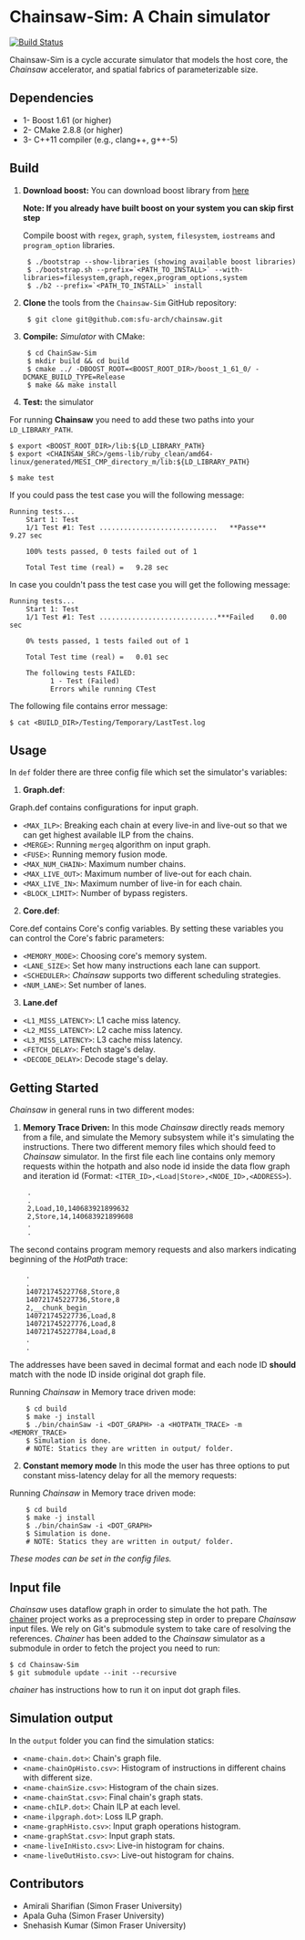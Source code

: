 # Chainsaw-Sim:   A Chain simulator
[![Build Status](https://travis-ci.org/sfu-arch/chainsaw.svg?branch=master)](https://travis-ci.org/sfu-arch/chainsaw.svg?branch=master)

Chainsaw-Sim is a cycle accurate simulator that models the host core, the _Chainsaw_ accelerator, and spatial fabrics of parameterizable size.

## Dependencies
* 1- Boost 1.61 (or higher)
* 2- CMake 2.8.8 (or higher)
* 3- C++11 compiler (e.g., clang++, g++-5)


## Build
1. **Download boost:** You can download boost library from [here](http://www.boost.org/users/history/version_1_61_0.html)

    **Note: If you already have built boost on your system you can skip first step**

    Compile boost with `regex`, `graph`, `system`, `filesystem`, `iostreams` and `program_option` libraries.

        $ ./bootstrap --show-libraries (showing available boost libraries)
        $ ./bootstrap.sh --prefix=`<PATH_TO_INSTALL>` --with-libraries=filesystem,graph,regex,program_options,system
        $ ./b2 --prefix=`<PATH_TO_INSTALL>` install

2. **Clone** the tools from the `Chainsaw-Sim` GitHub repository:

        $ git clone git@github.com:sfu-arch/chainsaw.git

3. **Compile:** _Simulator_ with CMake:

        $ cd ChainSaw-Sim
        $ mkdir build && cd build
        $ cmake ../ -DBOOST_ROOT=<BOOST_ROOT_DIR>/boost_1_61_0/ -DCMAKE_BUILD_TYPE=Release
        $ make && make install

4. **Test:** the simulator

For running __Chainsaw__ you need to add these two paths into your `LD_LIBRARY_PATH`. 

    $ export <BOOST_ROOT_DIR>/lib:${LD_LIBRARY_PATH}
    $ export <CHAINSAW_SRC>/gems-lib/ruby_clean/amd64-linux/generated/MESI_CMP_directory_m/lib:${LD_LIBRARY_PATH}

    $ make test

If you could pass the test case you will the following message:

    Running tests...
        Start 1: Test
        1/1 Test #1: Test .............................   **Passe**    9.27 sec

        100% tests passed, 0 tests failed out of 1

        Total Test time (real) =   9.28 sec

In case you couldn't pass the test case you will get the following message:

    Running tests...
        Start 1: Test
        1/1 Test #1: Test .............................***Failed    0.00 sec

        0% tests passed, 1 tests failed out of 1

        Total Test time (real) =   0.01 sec

        The following tests FAILED:
              1 - Test (Failed)
              Errors while running CTest

The following file contains error message:

    $ cat <BUILD_DIR>/Testing/Temporary/LastTest.log

## Usage
In `def` folder there are three config file which set the simulator's variables:

 1. **Graph.def**:

  Graph.def contains configurations for input graph.
  
   - `<MAX_ILP>`: Breaking each chain at every live-in and live-out so that we can get highest available ILP from the chains.
   - `<MERGE>`: Running `mergeq` algorithm on input graph.
   - `<FUSE>`: Running memory fusion mode.
   - `<MAX_NUM_CHAIN>`: Maximum number chains.
   - `<MAX_LIVE_OUT>`: Maximum number of live-out for each chain.
   - `<MAX_LIVE_IN>`: Maximum number of live-in for each chain.
   - `<BLOCK_LIMIT>`: Number of bypass registers.

 2. **Core.def**:
    
 Core.def contains Core's config variables. By setting these variables you can control the Core's fabric parameters:
 
  - `<MEMORY_MODE>`: Choosing core's memory system.
  - `<LANE_SIZE>`: Set how many instructions each lane can support.
  - `<SCHEDULER>`: _Chainsaw_ supports two different scheduling strategies.
  - `<NUM_LANE>`: Set number of lanes.


 3. **Lane.def**

  - `<L1_MISS_LATENCY>`: L1 cache miss latency. 
  - `<L2_MISS_LATENCY>`: L2 cache miss latency. 
  - `<L3_MISS_LATENCY>`: L3 cache miss latency. 
  - `<FETCH_DELAY>`: Fetch stage's delay.
  - `<DECODE_DELAY>`: Decode stage's delay.


## Getting Started
_Chainsaw_ in general runs in two different modes:

1. **Memory Trace Driven:** In this mode _Chainsaw_ directly reads memory from a file, and simulate the Memory subsystem while it's simulating the instructions.
 There two different memory files which should feed to _Chainsaw_ simulator.
 In the first file each line contains only memory requests within the hotpath and also node id inside the data flow graph and iteration id (Format: `<ITER_ID>,<Load|Store>,<NODE_ID>,<ADDRESS>`).

        .
        .
        2,Load,10,140683921899632
        2,Store,14,140683921899608
        .
        .

 The second contains program memory requests and also markers indicating beginning of the _HotPath_ trace:
    
        .
        .
        140721745227768,Store,8
        140721745227736,Store,8
        2,__chunk_begin_
        140721745227736,Load,8
        140721745227776,Load,8
        140721745227784,Load,8
        .
        .

 The addresses have been saved in decimal format and each node ID **should** match with the node ID inside original dot graph file.

 Running _Chainsaw_ in Memory trace driven mode:

        $ cd build
        $ make -j install
        $ ./bin/chainSaw -i <DOT_GRAPH> -a <HOTPATH_TRACE> -m <MEMORY_TRACE>
        $ Simulation is done.
        # NOTE: Statics they are written in output/ folder.

2. **Constant memory mode** In this mode the user has three options to put constant miss-latency delay for all the memory requests:
 
 Running _Chainsaw_ in Memory trace driven mode:

        $ cd build
        $ make -j install
        $ ./bin/chainSaw -i <DOT_GRAPH> 
        $ Simulation is done.
        # NOTE: Statics they are written in output/ folder.

_These modes can be set in the config files._

## Input file
_Chainsaw_ uses dataflow graph in order to simulate the hot path. The [chainer](git@github.com:amsharifian/chainer.git) project works as a preprocessing step in order to prepare _Chainsaw_ input files. We rely on Git's submodule system to take care of resolving the references. _Chainer_ has been added to the _Chainsaw_ simulator as a submodule in order to fetch the project you need to run:

    $ cd Chainsaw-Sim
    $ git submodule update --init --recursive

_chainer_ has instructions how to run it on input dot graph files.

## Simulation output
In the `output` folder you can find the simulation statics:

 - `<name-chain.dot>`: Chain's graph file.
 - `<name-chainOpHisto.csv>`: Histogram of instructions in different chains with different size.
 - `<name-chainSize.csv>`: Histogram of the chain sizes.
 - `<name-chainStat.csv>`: Final chain's graph stats.
 - `<name-chILP.dot>`: Chain ILP at each level.
 - `<name-ilpgraph.dot>`: Loss ILP graph.
 - `<name-graphHisto.csv>`: Input graph operations histogram.
 - `<name-graphStat.csv>`: Input graph stats.
 - `<name-liveInHisto.csv>`: Live-in histogram for chains.
 - `<name-liveOutHisto.csv>`: Live-out histogram for chains.


## Contributors
 - Amirali Sharifian (Simon Fraser University)
 - Apala Guha (Simon Fraser University)
 - Snehasish Kumar (Simon Fraser University)
